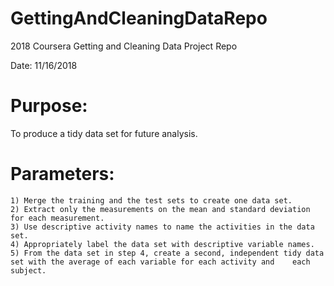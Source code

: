 # GettingAndCleaningDataRepo
2018 Coursera Getting and Cleaning Data Project Repo

Date: 11/16/2018

# Purpose: 
To produce a tidy data set for future analysis.

# Parameters:
    1) Merge the training and the test sets to create one data set.
    2) Extract only the measurements on the mean and standard deviation for each measurement. 
    3) Use descriptive activity names to name the activities in the data set.
    4) Appropriately label the data set with descriptive variable names. 
    5) From the data set in step 4, create a second, independent tidy data set with the average of each variable for each activity and    each subject.
